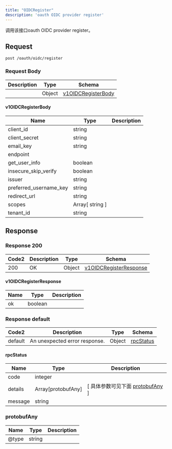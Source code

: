 ```yaml
---
title: "OIDCRegister"
description: 'oauth OIDC provider register'
---
```

调用该接口oauth OIDC provider register。

## Request


```
post /oauth/oidc/register
```

### Request Body 
| Description | Type | Schema |
| ----------- | ------ | ------ |
|  | Object | [v1OIDCRegisterBody](#v1OIDCRegisterBody) |

#### v1OIDCRegisterBody

| Name | Type | Description | 
| ---- | ---- | ----------- |     
| client_id | string |  |      
| client_secret | string |  |      
| email_key | string |  |      
| endpoint |  |  |      
| get_user_info | boolean |  |      
| insecure_skip_verify | boolean |  |      
| issuer | string |  |      
| preferred_username_key | string |  |      
| redirect_url | string |  |         
| scopes | Array[ string ] |  |       
| tenant_id | string |  |   



## Response

### Response  200 
| Code2 | Description | Type | Schema |
| ---- | ----------- | ------ | ------ |
| 200 | OK | Object | [v1OIDCRegisterResponse](#v1OIDCRegisterResponse) |

#### v1OIDCRegisterResponse

| Name | Type | Description | 
| ---- | ---- | ----------- |     
| ok | boolean |  |   



### Response  default 
| Code2 | Description | Type | Schema |
| ---- | ----------- | ------ | ------ |
| default | An unexpected error response. | Object | [rpcStatus](#rpcStatus) |

#### rpcStatus

| Name | Type | Description | 
| ---- | ---- | ----------- |     
| code | integer |  |          
| details | Array[protobufAny] |  [ 具体参数可见下面 [protobufAny](#protobufAny) ] |       
| message | string |  |   

### protobufAny
| Name | Type | Description | 
| ---- | ---- | ----------- |     
| @type | string |  |   




